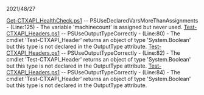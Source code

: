  
2021/48/27
 
[Get-CTXAPI_HealthCheck.ps1](D:\SharedProfile\CloudStorage\Dropbox\#Profile\Documents\PowerShell\ProdModules\CTXCloudApi\public\Get-CTXAPI_HealthCheck.ps1) -- PSUseDeclaredVarsMoreThanAssignments - (Line:125) - The variable 'machinecount' is assigned but never used.
[Test-CTXAPI_Headers.ps1](D:\SharedProfile\CloudStorage\Dropbox\#Profile\Documents\PowerShell\ProdModules\CTXCloudApi\public\Test-CTXAPI_Headers.ps1) -- PSUseOutputTypeCorrectly - (Line:80) - The cmdlet 'Test-CTXAPI_Header' returns an object of type 'System.Boolean' but this type is not declared in the OutputType attribute.
[Test-CTXAPI_Headers.ps1](D:\SharedProfile\CloudStorage\Dropbox\#Profile\Documents\PowerShell\ProdModules\CTXCloudApi\public\Test-CTXAPI_Headers.ps1) -- PSUseOutputTypeCorrectly - (Line:82) - The cmdlet 'Test-CTXAPI_Header' returns an object of type 'System.Boolean' but this type is not declared in the OutputType attribute.
[Test-CTXAPI_Headers.ps1](D:\SharedProfile\CloudStorage\Dropbox\#Profile\Documents\PowerShell\ProdModules\CTXCloudApi\public\Test-CTXAPI_Headers.ps1) -- PSUseOutputTypeCorrectly - (Line:84) - The cmdlet 'Test-CTXAPI_Header' returns an object of type 'System.Boolean' but this type is not declared in the OutputType attribute.
